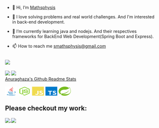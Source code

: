 - 👋 Hi, I’m [Mathsphysis](https://github.com/Mathsphysis)
- 👀 I love solving problems and real world challenges. And I'm interested in back-end development.
- 🌱 I’m currently learning java and nodejs. And their respectives frameworks for BackEnd Web Development(Spring Boot and Express).

- 📫 How to reach me smathsphysis@gmail.com
<br>
<a href="https://www.linkedin.com/in/matheus-souza-mathsphysis"><img src="https://img.shields.io/badge/LinkedIn-0077B5?style=for-the-badge&logo=linkedin&logoColor=white"></a>
<br>
<br>
<div>
  <img height= 180em src="https://github-readme-stats.vercel.app/api?username=Mathsphysis&show_icons=true&theme=tokyonight&include_all_commits=true&count_private=true">
  <img height= 180em src="https://github-readme-stats.vercel.app/api/top-langs/?username=Mathsphysis&layout=compact&theme=tokyonight&langs_count=16">
  <div>
    <a href=https://github.com/anuraghazra/github-readme-stats>Anuraghaza's Github Readme Stats</a>
  </div>
</div>

<div style="display: inline_block"><br>
  <img align="center" alt="Maths-Java" height="30" width="40" src="https://raw.githubusercontent.com/devicons/devicon/master/icons/java/java-original.svg">
  <img align="center" alt="Maths-Node" height="30" width="40" src="https://raw.githubusercontent.com/devicons/devicon/master/icons/nodejs/nodejs-original.svg">
  <img align="center" alt="Maths-Js" height="30" width="40" src="https://raw.githubusercontent.com/devicons/devicon/master/icons/javascript/javascript-plain.svg">
  <img align="center" alt="Maths-Ts" height="30" width="40" src="https://raw.githubusercontent.com/devicons/devicon/master/icons/typescript/typescript-plain.svg">
  <img align="center" alt="Maths-Spring" height="30" width="40" src="https://raw.githubusercontent.com/devicons/devicon/master/icons/spring/spring-original.svg">
</div>

## Please checkout my work:

<div style="display: inline_block">
  <a href="https://github.com/Mathsphysis/beerstock-dio">
    <img align="center" height= 145em src="https://github-readme-stats.vercel.app/api/pin?username=Mathsphysis&repo=beerstock-dio&theme=tokyonight")>
  </a>
  <a href="https://github.com/Mathsphysis/personapi-dio">
    <img align="center" height= 145em src="https://github-readme-stats.vercel.app/api/pin?username=Mathsphysis&repo=personapi-dio&theme=tokyonight")>
  </a>
</div>


